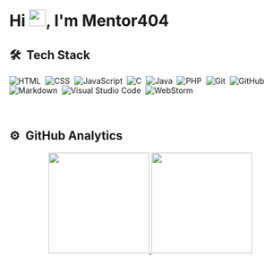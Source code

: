 <h1>Hi <img src="https://raw.githubusercontent.com/kaueMarques/kaueMarques/master/hi.gif" width="30px">, I'm Mentor404</h1>

<h2> 🛠 &nbsp;Tech Stack</h2>

![HTML](https://img.shields.io/badge/-HTML-05122A?style=flat&logo=HTML5)&nbsp;
![CSS](https://img.shields.io/badge/-CSS-05122A?style=flat&logo=CSS3&logoColor=1572B6)&nbsp;
![JavaScript](https://img.shields.io/badge/-JavaScript-05122A?style=flat&logo=javascript)&nbsp;
![C](https://img.shields.io/badge/-C%20-05122A?style=flat&logo=C)&nbsp;
![Java](https://img.shields.io/badge/-Java-05122A?style=flat)&nbsp;
![PHP](https://img.shields.io/badge/-PHP-05122A?style=flat&logo=PHP)&nbsp;
![Git](https://img.shields.io/badge/-Git-05122A?style=flat&logo=git)&nbsp;
![GitHub](https://img.shields.io/badge/-GitHub-05122A?style=flat&logo=github)&nbsp;
![Markdown](https://img.shields.io/badge/-Markdown-05122A?style=flat&logo=markdown)&nbsp;
![Visual Studio Code](https://img.shields.io/badge/-Visual%20Studio%20Code-05122A?style=flat&logo=visual-studio-code&logoColor=007ACC)&nbsp;
![WebStorm](https://img.shields.io/badge/-JetBrains-05122A?style=flat&logo=JetBrains)&nbsp;

<br>

<h2> ⚙️ &nbsp;GitHub Analytics </h2>

<div align="center">
  <a href="https://github.com/Mentor404">
  <img height="180em" src="https://github-readme-stats.vercel.app/api?username=Mentor404&show_icons=true&theme=dracula&include_all_commits=true&count_private=true"/>
  <img height="180em" src="https://github-readme-stats.vercel.app/api/top-langs/?username=Mentor404&layout=compact&langs_count=7&theme=dracula"/>
</div>
